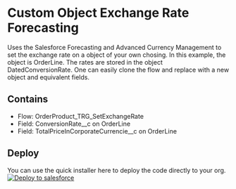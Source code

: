 # Custom Object Exchange Rate Forecasting

Uses the Salesforce Forecasting and Advanced Currency Management to set the exchange rate on a object of your own chosing. In this example, the object is OrderLine.
The rates are stored in the object DatedConversionRate.
One can easily clone the flow and replace with a new object and equivalent fields.

## Contains

- Flow: OrderProduct_TRG_SetExchangeRate
- Field: ConversionRate\_\_c on OrderLine
- Field: TotalPriceInCorporateCurrencie\_\_c on OrderLine

## Deploy

You can use the quick installer here to deploy the code directly to your org. \
[![Deploy to salesforce](https://githubsfdeploy.herokuapp.com/resources/img/deploy.png)](https://githubsfdeploy.herokuapp.com/?owner=ehsky&repo=Custom-Object-Exchange-Rate-Forecasting)

